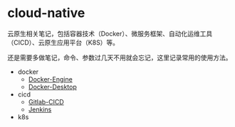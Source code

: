 # cloud-native
云原生相关笔记，包括容器技术（Docker）、微服务框架、自动化运维工具（CICD）、云原生应用平台（K8S）等。

还是需要多做笔记，命令、参数过几天不用就会忘记，这里记录常用的使用方法。



+ docker
  + [Docker-Engine](docker/Docker-Engine.md)
  + [Docker-Desktop](docker/Docker-Desktop.md)
+ cicd
  + [Gitlab-CICD](cicd/Gitlab-CICD.md)
  + [Jenkins](cicd/Jenkins.md)
+ k8s

